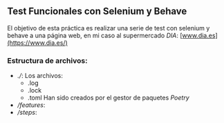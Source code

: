 ## Test Funcionales con Selenium y Behave ##
El objetivo de esta práctica es realizar una serie de test con selenium y behave a una página web, en mi caso al supermercado *DIA*: [www.dia.es](https://www.dia.es/)

### Estructura de archivos: ###

- *./*: 
  Los archivos:
  - .log
  - .lock
  - .toml
  Han sido creados por el gestor de paquetes *Poetry*
- */features*: 
- */steps*: 

###  ###

###  ###

